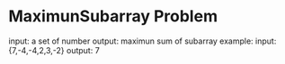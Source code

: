 # MaximunSubarray Problem
input: a set of number
output: maximun sum of subarray
example:
input: {7,-4,-4,2,3,-2}
output: 7
